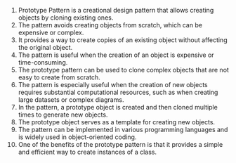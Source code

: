 

1. Prototype Pattern is a creational design pattern that allows creating objects by cloning existing ones.
2. The pattern avoids creating objects from scratch, which can be expensive or complex.
3. It provides a way to create copies of an existing object without affecting the original object.
4. The pattern is useful when the creation of an object is expensive or time-consuming.
5. The prototype pattern can be used to clone complex objects that are not easy to create from scratch.
6. The pattern is especially useful when the creation of new objects requires substantial computational resources, such as when creating large datasets or complex diagrams.
7. In the pattern, a prototype object is created and then cloned multiple times to generate new objects.
8. The prototype object serves as a template for creating new objects.
9. The pattern can be implemented in various programming languages and is widely used in object-oriented coding.
10. One of the benefits of the prototype pattern is that it provides a simple and efficient way to create instances of a class.